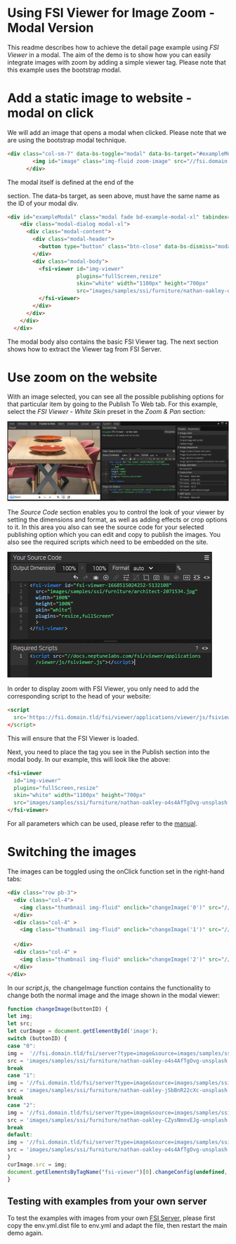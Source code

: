 # Using FSI Viewer for Image Zoom - Modal Version

This readme describes how to achieve the detail page example using *FSI Viewer* in a modal.
The aim of the demo is to show how you can easily integrate images with zoom by adding a simple viewer tag.
Please note that this example uses the bootstrap modal.

# Add a static image to website - modal on click
We will add an image that opens a modal when clicked. Please note that we are using the bootstrap modal technique.
```html
<div class="col-sm-7" data-bs-toggle="modal" data-bs-target="#exampleModal" >
        <img id="image" class="img-fluid zoom-image" src="//fsi.domain.tld/fsi/server?type=image&source=images/samples/ssi/furniture/nathan-oakley-o4s4AfTgOvg-unsplash.jpg&width=940" width="940" alt="">
      </div>
```

The modal itself is defined at the end of the <main> section.
The data-bs target, as seen above, must have the same name as the ID of your modal div.

```html
<div id="exampleModal" class="modal fade bd-example-modal-xl" tabindex="-1" role="dialog" aria-labelledby="myExtraLargeModalLabel" aria-hidden="true">
    <div class="modal-dialog modal-xl">
      <div class="modal-content">
        <div class="modal-header">
          <button type="button" class="btn-close" data-bs-dismiss="modal" aria-label="Close"></button>
        </div>
        <div class="modal-body">
          <fsi-viewer id="img-viewer"
                      plugins="fullScreen,resize"
                      skin="white" width="1100px" height="700px"
                      src="images/samples/ssi/furniture/nathan-oakley-o4s4AfTgOvg-unsplash.jpg">
          </fsi-viewer>
        </div>
      </div>
    </div>
  </div>
```
The modal body also contains the basic FSI Viewer tag.
The next section shows how to extract the Viewer tag from FSI Server.

# Use zoom on the website
With an image selected, you can see all the possible publishing options for that particular item by going to the Publish To Web tab.
For this example, select the *FSI Viewer - White Skin* preset in the *Zoom & Pan* section:

![Config Image](readme-modal-1.png)

The *Source Code* section enables you to control the look of your viewer by setting the dimensions and format, as well as adding effects or crop options to it.
In this area you also can see the source code for your selected publishing option which you can edit and copy to publish the images.
You also see the required scripts which need to be embedded on the site.

![Config Image](readme-modal-2.png)

In order to display zoom with FSI Viewer, you only need to add the corresponding script
to the head of your website:

```html
<script
  src='https://fsi.domain.tld/fsi/viewer/applications/viewer/js/fsiviewer.js'
</script>
```
This will ensure that the FSI Viewer is loaded.

Next, you need to place the *<fsi-viewer>* tag you see in the Publish section into the modal body.
In our example, this will look like the above:

```html
<fsi-viewer
  id="img-viewer"
  plugins="fullScreen,resize"
  skin="white" width="1100px" height="700px"
  src="images/samples/ssi/furniture/nathan-oakley-o4s4AfTgOvg-unsplash.jpg">
</fsi-viewer>
```

For all parameters which can be used, please refer to the [manual](https://docs.neptunelabs.com/fsi-viewer/latest/fsi-viewer).

# Switching the images
The images can be toggled using the onClick function set in the right-hand tabs:

```html
<div class="row pb-3">
  <div class="col-4">
    <img class="thumbnail img-fluid" onclick="changeImage('0')" src="//fsi.domain.tld/fsi/server?type=image&source=images/samples/ssi/furniture/nathan-oakley-o4s4AfTgOvg-unsplash.jpg&width=150&rect=0.15187,0,0.84813,1" width="150" alt="">
  </div>
  <div class="col-4" >
    <img class="thumbnail img-fluid" onclick="changeImage('1')" src="//fsi.domain.tld/fsi/server?type=image&source=images/samples/ssi/furniture/nathan-oakley-jSbBnR22cXc-unsplash.jpg&width=150&rect=0,0.29634,1,0.66709" width="150" alt="">

  </div>
  <div class="col-4" >
    <img class="thumbnail img-fluid" onclick="changeImage('2')" src="//fsi.domain.tld/fsi/server?type=image&source=images/samples/ssi/furniture/nathan-oakley-CZysNmnvEJg-unsplash.jpg&width=150&rect=0.25612,0,0.74388,0.99622" width="150" alt="">
  </div>
</div>
```
In our *script.js*, the changeImage function contains the functionality to change both the normal image and the image shown in the modal viewer:

```javascript
function changeImage(buttonID) {
let img;
let src;
let curImage = document.getElementById('image');
switch (buttonID) {
case "0":
img =  '//fsi.domain.tld/fsi/server?type=image&source=images/samples/ssi/furniture/nathan-oakley-o4s4AfTgOvg-unsplash.jpg&width=940';
src = 'images/samples/ssi/furniture/nathan-oakley-o4s4AfTgOvg-unsplash.jpg';
break
case "1":
img = '//fsi.domain.tld/fsi/server?type=image&source=images/samples/ssi/furniture/nathan-oakley-jSbBnR22cXc-unsplash.jpg&width=940&rect=0,0.29634,1,0.66709';
src = 'images/samples/ssi/furniture/nathan-oakley-jSbBnR22cXc-unsplash.jpg';
break
case "2":
img = '//fsi.domain.tld/fsi/server?type=image&source=images/samples/ssi/furniture/nathan-oakley-CZysNmnvEJg-unsplash.jpg&width=940';
src = 'images/samples/ssi/furniture/nathan-oakley-CZysNmnvEJg-unsplash.jpg';
break
default:
img = '//fsi.domain.tld/fsi/server?type=image&source=images/samples/ssi/furniture/nathan-oakley-o4s4AfTgOvg-unsplash.jpg&width=940';
src = 'images/samples/ssi/furniture/nathan-oakley-o4s4AfTgOvg-unsplash.jpg';
}
curImage.src = img;
document.getElementsByTagName("fsi-viewer")[0].changeConfig(undefined, {imagesrc: src});
}
```

## Testing with examples from your own server

To test the examples with images from your own [FSI Server](https://www.neptunelabs.com/fsi-server/), please first copy the env.yml.dist file to env.yml and adapt the file, then restart the main demo again.
